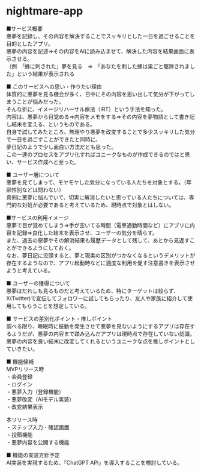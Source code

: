 # nightmare-app  
■サービス概要  
悪夢を記録し、その内容を解決することでスッキリとした一日を過ごせることを目的としたアプリ。  
悪夢の内容を記述⇒その内容をAIに読み込ませて、解決した内容を結果画面に表示させる。  
（例　「蜂に刺された」夢を見る　⇒　「あなたを刺した蜂は巣ごと駆除されました」という結果が表示される  

■ このサービスへの思い・作りたい理由  
体質的に悪夢を見る機会が多く、日中にその内容を思い出して気分が下がってしまうことが悩みだった。  
そんな折に、イメージリハーサル療法（IRT）という手法を知った。  
内容は、悪夢から目覚める⇒内容をメモをする⇒その内容を夢物語として書き記し結末を変える、というものである。  
自身で試してみたところ、無理やり悪夢を改変することで多少スッキリした気分で一日を過ごすことができたと同時に、  
夢日記のようで少し面白い方法だとも思った。  
この一連のプロセスをアプリ化すればユニークなものが作成できるのではと思い、サービス作成へと至った。

■ ユーザー層について  
悪夢を見てしまって、モヤモヤした気分になっている人たちを対象とする。（年齢性別などは問わない）  
真剣に悪夢に悩んでいて、切実に解消したいと思っている人たちについては、専門的な対処が必要であると考えているため、現時点で対象とはしない。

■サービスの利用イメージ  
悪夢で目が覚めてしまう⇒手が空いてる時間（電車通勤時間など）にアプリに内容を記録⇒良化した結末を表示させ、ユーザーの気分を晴らす。  
また、過去の悪夢やその解消結果も履歴データとして残して、あとから見返すことができるようにしておく。  
なお、夢日記に没頭すると、夢と現実の区別がつかなくなるというデメリットが存在するようなので、アプリ起動時などに適度な利用を促す注意書きを表示させようと考えている。

■ ユーザーの獲得について  
悪夢はだれしも見るものだと考えているため、特にターゲットは絞らず、X(Twitter)で宣伝してフォロワーに試してもらったり、友人や家族に紹介して使用してもらうことを想定している。

■ サービスの差別化ポイント・推しポイント  
調べる限り、睡眠時に振動を発生させて悪夢を見ないようにするアプリは存在するようだが、悪夢の内容まで踏み込んだアプリは現時点で存在していない認識。  
悪夢の内容を良い結末に改変してくれるというユニークな点を推しポイントとしていきたい。

■ 機能候補  
MVPリリース時  
・会員登録  
・ログイン  
・悪夢入力（登録機能）  
・悪夢改変（AIモデル実装）  
・改変結果表示  
  
本リリース時  
・ステップ入力・確認画面  
・投稿機能  
・悪夢内容を公開する機能  

■ 機能の実装方針予定  
AI実装を実現するため、「ChatGPT API」を導入することを検討している。

